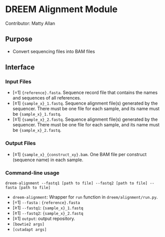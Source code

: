 # DREEM Alignment Module
Contributor: Matty Allan

## Purpose
- Convert sequencing files into BAM files

## Interface

### Input Files
- [=1] ```{reference}.fasta```. Sequence record file that contains the names and sequences of all references.
- [≥1] ```{sample_x}_1.fastq```. Sequence alignment file(s) generated by the sequencer. There must be one file for each sample, and its name must be ```{sample_x}_1.fastq```.  
- [≥1] ```{sample_x}_2.fastq```. Sequence alignment file(s) generated by the sequencer. There must be one file for each sample, and its name must be ```{sample_x}_2.fastq```.  

### Output Files
- [≥1] ```{sample_x}_{construct_xy}.bam```. One BAM file per construct (sequence name) in each sample.  

### Command-line usage

```dreem-alignment --fastq1 [path to file] --fastq2 [path to file] --fasta [path to file]```

- ```dreem-alignment```: Wrapper for ```run``` function in ```dreem/alignment/run.py```. 
- [=1] `--fasta` : ```{reference}.fasta```
- [≥1] `--fastq1`: ```{sample_x}_1.fastq```
- [≥1] `--fastq2`: ```{sample_x}_2.fastq```
- [≥1] `output`: output repository.
- `[bowtie2 args]`
- `[cutadapt args]`
